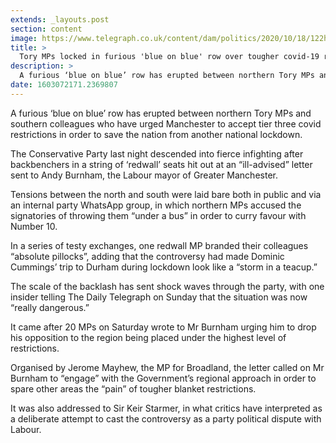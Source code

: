 ```yaml
--- 
extends: _layouts.post 
section: content 
image: https://www.telegraph.co.uk/content/dam/politics/2020/10/18/122hblower9-10-20_trans_NvBQzQNjv4BqepFX7Cjaz_vGTytwS0xbxynhQpTBDLRP7gC456H8t3o.jpg?impolicy=logo-overlay 
title: > 
  Tory MPs locked in furious 'blue on blue' row over tougher covid-19 restrictions for Manchester 
description: > 
  A furious ‘blue on blue’ row has erupted between northern Tory MPs and southern colleagues who have urged Manchester to accept tier three covid restrictions in order to save the nation from another national lockdown.The Conservative Party last night descended into fierce infighting after backbenchers in a string of ‘redwall’ seats hit out at an “ill-advised” letter sent to Andy Burnham, the Labour mayor of Greater Manchester.Tensions between the north and south were laid bare both in public and via an internal party WhatsApp group, in which northern MPs accused the signatories of throwing them “under a bus” in order to curry favour with Number 10.Organised by Jerome Mayhew, the MP for Broadland, the letter called on Mr Burnham to “engage” with the Government’s regional approach in order to spare other areas the “pain” of tougher blanket restrictions.It was also addressed to Sir Keir Starmer, in what critics have interpreted as a deliberate attempt to cast the controversy as a party political dispute with Labour. 
date: 1603072171.2369807 
--- 
```

<div><p>A furious &#8216;blue on blue&#8217; row has erupted between northern Tory MPs and southern colleagues who have urged Manchester to accept tier three covid restrictions in order to save the nation from another national lockdown.&#160;</p>
<p>The Conservative Party last night descended into fierce infighting after backbenchers in a string of &#8216;redwall&#8217; seats hit out at an &#8220;ill-advised&#8221; letter sent to Andy Burnham, the Labour mayor of Greater Manchester.</p>
<p>Tensions between the north and south were laid bare both in public and via an internal party WhatsApp group, in which northern MPs accused the signatories of throwing them &#8220;under a bus&#8221; in order to curry favour with Number 10.</p>
<p>In a series of testy exchanges, one redwall MP branded their colleagues &#8220;absolute pillocks&#8221;, adding that the controversy had made Dominic Cummings&#8217; trip to Durham during lockdown look like a &#8220;storm in a teacup.&#8221;</p>
<p>The scale of the backlash has sent shock waves through the party, with one insider telling The Daily Telegraph on Sunday that the situation was now &#8220;really dangerous.&#8221;</p>
<p>It came after 20 MPs on Saturday wrote to Mr Burnham urging him to drop his opposition to the region being placed under the highest level of restrictions.&#160;</p>
<p>Organised by Jerome Mayhew, the MP for Broadland, the letter called on Mr Burnham to &#8220;engage&#8221; with the Government&#8217;s regional approach in order to spare other areas the &#8220;pain&#8221; of tougher blanket restrictions.</p>
<p>It was also addressed to Sir Keir Starmer, in what critics have interpreted as a deliberate attempt to cast the controversy as a party political dispute with Labour.&#160;</p>
</div>